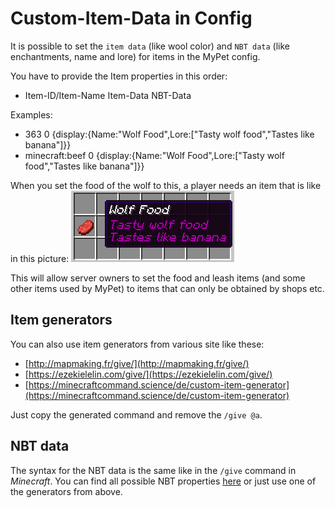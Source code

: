 # Custom-Item-Data in Config

It is possible to set the `item data` \(like wool color\) and `NBT data` \(like enchantments, name and lore\) for items in the MyPet config.

You have to provide the Item properties in this order:

* Item-ID/Item-Name Item-Data NBT-Data

Examples:

* 363 0 {display:{Name:"Wolf Food",Lore:\["Tasty wolf food","Tastes like banana"\]}}
* minecraft:beef 0 {display:{Name:"Wolf Food",Lore:\["Tasty wolf food","Tastes like banana"\]}}

When you set the food of the wolf to this, a player needs an item that is like in this picture: ![Custom-Item-Example](../../.gitbook/assets/configitem.png) 

This will allow server owners to set the food and leash items \(and some other items used by MyPet\) to items that can only be obtained by shops etc.

## Item generators

You can also use item generators from various site like these:

* [http://mapmaking.fr/give/](http://mapmaking.fr/give/)
* [https://ezekielelin.com/give/](https://ezekielelin.com/give/)
* [https://minecraftcommand.science/de/custom-item-generator](https://minecraftcommand.science/de/custom-item-generator)

Just copy the generated command and remove the `/give @a`.

## NBT data

The syntax for the NBT data is the same like in the `/give` command in _Minecraft_. You can find all possible NBT properties [here](http://www.minecraftwiki.net/wiki/Player.dat_Format#Item_structure) or just use one of the generators from above.

